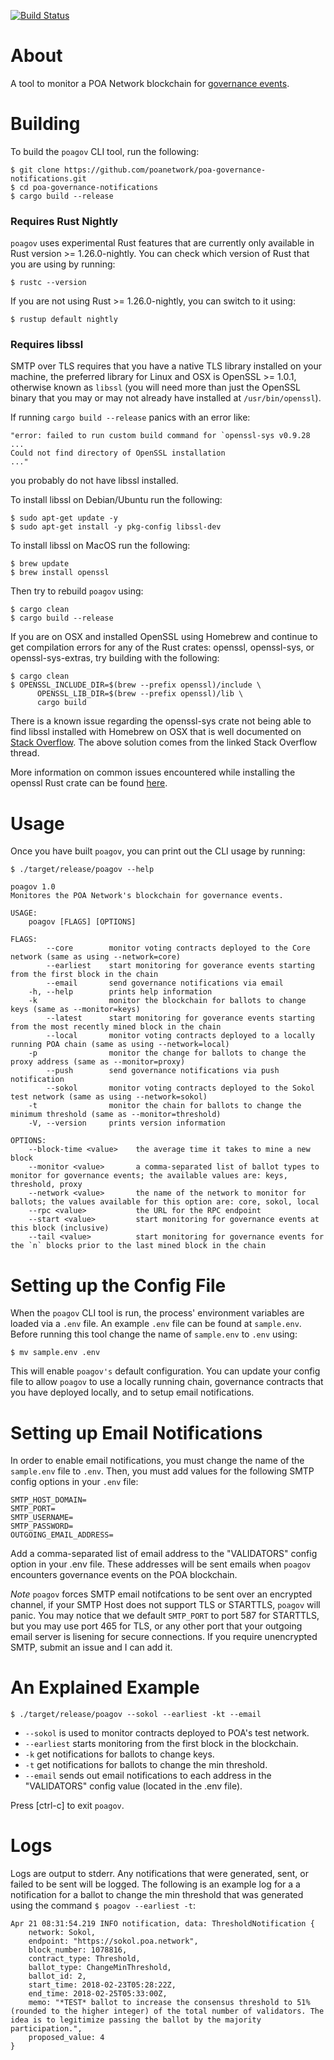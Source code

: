 [![Build Status](https://travis-ci.org/poanetwork/poa-governance-notifications.svg?branch=master)](https://travis-ci.org/poanetwork/poa-governance-notifications) 

# About

A tool to monitor a POA Network blockchain for
[governance events](https://github.com/poanetwork/wiki/wiki/Governance-Overview).

# Building

To build the `poagov` CLI tool, run the following:

    $ git clone https://github.com/poanetwork/poa-governance-notifications.git
    $ cd poa-governance-notifications
    $ cargo build --release

### Requires Rust Nightly

`poagov` uses experimental Rust features that are currently only available
in Rust version >= 1.26.0-nightly. You can check which version of Rust that
you are using by running:

    $ rustc --version

If you are not using Rust >= 1.26.0-nightly, you can switch to it using:

    $ rustup default nightly

### Requires libssl

SMTP over TLS requires that you have a native TLS library installed on your
machine, the preferred library for Linux and OSX is OpenSSL >= 1.0.1,
otherwise known as `libssl` (you will need more than just the OpenSSL
binary that you may or may not already have installed at
`/usr/bin/openssl`).

If running `cargo build --release` panics with an error like:

    "error: failed to run custom build command for `openssl-sys v0.9.28
    ...
    Could not find directory of OpenSSL installation
    ..."

you probably do not have libssl installed.

To install libssl on Debian/Ubuntu run the following:

    $ sudo apt-get update -y
    $ sudo apt-get install -y pkg-config libssl-dev

To install libssl on MacOS run the following:

    $ brew update
    $ brew install openssl

Then try to rebuild `poagov` using:

    $ cargo clean
    $ cargo build --release

If you are on OSX and installed OpenSSL using Homebrew and continue to get
compilation errors for any of the Rust crates: openssl, openssl-sys, or
openssl-sys-extras, try building with the following:

    $ cargo clean
    $ OPENSSL_INCLUDE_DIR=$(brew --prefix openssl)/include \
          OPENSSL_LIB_DIR=$(brew --prefix openssl)/lib \
          cargo build

There is a known issue regarding the openssl-sys crate not being able to
find libssl installed with Homebrew on OSX that is well documented on
[Stack Overflow](https://stackoverflow.com/questions/34612395/openssl-crate-fails-compilation-on-mac-os-x-10-11/34615626#34615626).
The above solution comes from the linked Stack Overflow thread.

More information on common issues encountered while installing the
openssl Rust crate can be found [here](https://crates.io/crates/openssl).

# Usage

Once you have built `poagov`, you can print out the CLI usage by running:

    $ ./target/release/poagov --help

    poagov 1.0
    Monitores the POA Network's blockchain for governance events.

    USAGE:
        poagov [FLAGS] [OPTIONS]

    FLAGS:
            --core        monitor voting contracts deployed to the Core network (same as using --network=core)
            --earliest    start monitoring for goverance events starting from the first block in the chain
            --email       send governance notifications via email
        -h, --help        prints help information
        -k                monitor the blockchain for ballots to change keys (same as --monitor=keys)
            --latest      start monitoring for goverance events starting from the most recently mined block in the chain
            --local       monitor voting contracts deployed to a locally running POA chain (same as using --network=local)
        -p                monitor the change for ballots to change the proxy address (same as --monitor=proxy)
            --push        send governance notifications via push notification
            --sokol       monitor voting contracts deployed to the Sokol test network (same as using --network=sokol)
        -t                monitor the chain for ballots to change the minimum threshold (same as --monitor=threshold)
        -V, --version     prints version information

    OPTIONS:
        --block-time <value>    the average time it takes to mine a new block
        --monitor <value>       a comma-separated list of ballot types to monitor for governance events; the available values are: keys, threshold, proxy
        --network <value>       the name of the network to monitor for ballots; the values available for this option are: core, sokol, local
        --rpc <value>           the URL for the RPC endpoint
        --start <value>         start monitoring for governance events at this block (inclusive)
        --tail <value>          start monitoring for governance events for the `n` blocks prior to the last mined block in the chain

# Setting up the Config File

When the `poagov` CLI tool is run, the process' environment variables are
loaded via a `.env` file. An example `.env` file can be found at
`sample.env`. Before running this tool change the name of `sample.env` to
`.env` using:

    $ mv sample.env .env

This will enable `poagov's` default configuration. You can update your
config file to allow `poagov` to use a locally running chain, governance
contracts that you have deployed locally, and to setup email
notifications.

# Setting up Email Notifications

In order to enable email notifications, you must change the name of the
`sample.env` file to `.env`. Then, you must add values for the following
SMTP config options in your `.env` file:

    SMTP_HOST_DOMAIN=
    SMTP_PORT=
    SMTP_USERNAME=
    SMTP_PASSWORD=
    OUTGOING_EMAIL_ADDRESS=

Add a comma-separated list of email address to the "VALIDATORS" config
option in your .env file. These addresses will be sent emails when `poagov`
encounters governance events on the POA blockchain.

*Note* `poagov` forces SMTP email notifcations to be sent over an encrypted
channel, if your SMTP Host does not support TLS or STARTTLS, `poagov` will
panic. You may notice that we default `SMTP_PORT` to port 587 for STARTTLS,
but you may use port 465 for TLS, or any other port that your outgoing
email server is lisening for secure connections. If you require unencrypted
SMTP, submit an issue and I can add it.

# An Explained Example

    $ ./target/release/poagov --sokol --earliest -kt --email

- `--sokol` is used to monitor contracts deployed to POA's test network.
- `--earliest` starts monitoring from the first block in the blockchain.
- `-k` get notifications for ballots to change keys.
- `-t` get notifications for ballots to change the min threshold.
- `--email` sends out email notifications to each address in the
"VALIDATORS" config value (located in the .env file).

Press [ctrl-c] to exit `poagov`.

# Logs

Logs are output to stderr. Any notifications that were generated, sent,
or failed to be sent will be logged. The following is an example log for a
a notification for a ballot to change the min threshold that was generated
using the command `$ poagov --earliest -t`:

    Apr 21 08:31:54.219 INFO notification, data: ThresholdNotification {
        network: Sokol,
        endpoint: "https://sokol.poa.network",
        block_number: 1078816,
        contract_type: Threshold,
        ballot_type: ChangeMinThreshold,
        ballot_id: 2,
        start_time: 2018-02-23T05:28:22Z,
        end_time: 2018-02-25T05:33:00Z,
        memo: "*TEST* ballot to increase the consensus threshold to 51% (rounded to the higher integer) of the total number of validators. The idea is to legitimize passing the ballot by the majority participation.",
        proposed_value: 4
    }

